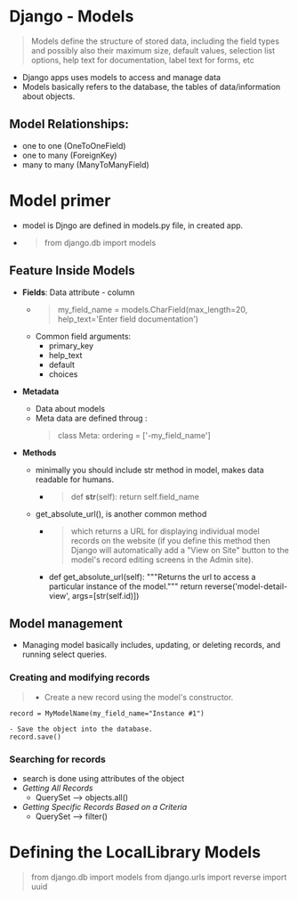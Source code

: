 # Django - Models

> Models define the structure of stored data, including the field types and possibly also their maximum size, default values, selection list options, help text for documentation, label text for forms, etc

- Django apps uses models to access and manage data
- Models basically refers to the database, the tables of data/information about objects.

## Model Relationships:

- one to one (OneToOneField)
- one to many (ForeignKey)
- many to many (ManyToManyField)

# Model primer

- model is Djngo are defined in models.py file, in created app.
- > from django.db import models

## Feature Inside Models

- **Fields**: Data attribute - column
  - > my_field_name = models.CharField(max_length=20, help_text='Enter field documentation')
  - Common field arguments:
    - primary_key
    - help_text
    - default
    - choices
- **Metadata**
  - Data about models
  - Meta data are defined throug :
    > class Meta:
        ordering = ['-my_field_name']
- **Methods**

  - minimally you should include str method in model, makes data readable for humans.

    - > def **str**(self):
      > return self.field_name

  - get_absolute_url(), is another common method

    - > which returns a URL for displaying individual model records on the website (if you define this method then Django will automatically add a "View on Site" button to the model's record editing screens in the Admin site).

    - def get_absolute_url(self):
      """Returns the url to access a particular instance of the model."""
      return reverse('model-detail-view', args=[str(self.id)])

## Model management

- Managing model basically includes, updating, or deleting records, and running select queries.

### Creating and modifying records

> - Create a new record using the model's constructor.

    record = MyModelName(my_field_name="Instance #1")

    - Save the object into the database.
    record.save()

### Searching for records

- search is done using attributes of the object
- _Getting All Records_
  - QuerySet --> objects.all()
- _Getting Specific Records Based on a Criteria_
  - QuerySet --> filter()

# Defining the LocalLibrary Models

> from django.db import models
> from django.urls import reverse
> import uuid
